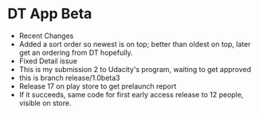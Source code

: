 # DT App Beta


* Recent Changes
* Added a sort order so newest is on top; better than oldest on top, later get an ordering from DT hopefully.
* Fixed Detail issue
* This is my submission 2 to Udacity's program, waiting to get approved
* this is branch release/1.0beta3
* Release 17 on play store to get prelaunch report
* If it succeeds, same code for first early access release to 12 people, visible on store.